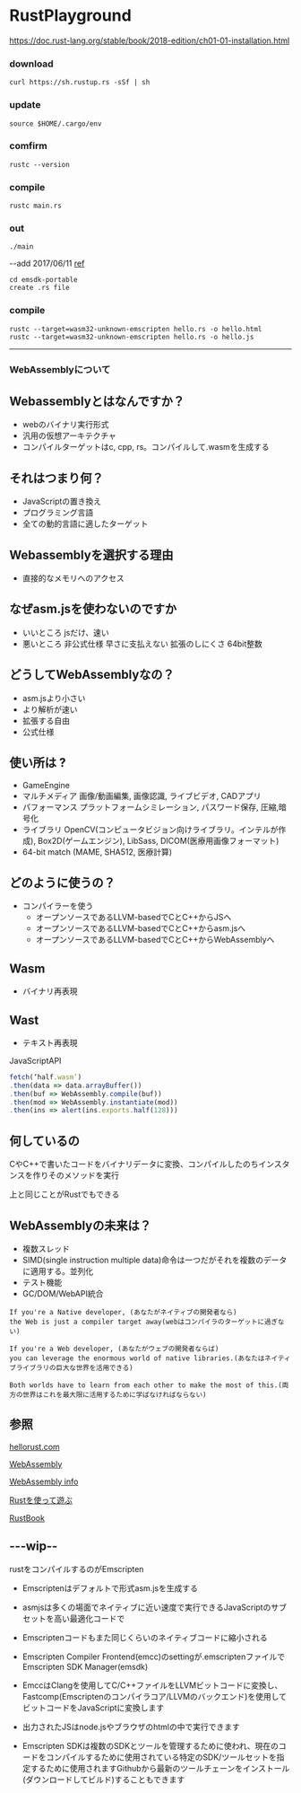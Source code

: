 # RustPlayground
https://doc.rust-lang.org/stable/book/2018-edition/ch01-01-installation.html


### download
```curl https://sh.rustup.rs -sSf | sh```

### update
```source $HOME/.cargo/env```

### comfirm
```rustc --version```

### compile
```rustc main.rs```

### out
```./main```

--add 2017/06/11
[ref](https://kripken.github.io/emscripten-site/docs/tools_reference/emsdk.html#emsdk-howto)

```
cd emsdk-portable
create .rs file
```

### compile

```
rustc --target=wasm32-unknown-emscripten hello.rs -o hello.html
rustc --target=wasm32-unknown-emscripten hello.rs -o hello.js
```
---

### WebAssemblyについて
## Webassemblyとはなんですか？
- webのバイナリ実行形式
- 汎用の仮想アーキテクチャ
- コンパイルターゲットはc, cpp, rs。コンパイルして.wasmを生成する

## それはつまり何？
- JavaScriptの置き換え
- プログラミング言語
- 全ての動的言語に適したターゲット

## Webassemblyを選択する理由
- 直接的なメモリへのアクセス

## なぜasm.jsを使わないのですか
- いいところ jsだけ、速い
- 悪いところ 非公式仕様 早さに支払えない 拡張のしにくさ 64bit整数

## どうしてWebAssemblyなの？
- asm.jsより小さい
- より解析が速い
- 拡張する自由
- 公式仕様

## 使い所は ?
- GameEngine
- マルチメディア 画像/動画編集, 画像認識, ライブビデオ, CADアプリ
- パフォーマンス プラットフォームシミレーション, パスワード保存, 圧縮,暗号化
- ライブラリ OpenCV(コンピュータビジョン向けライブラリ。インテルが作成), Box2D(ゲームエンジン), LibSass, DICOM(医療用画像フォーマット)
- 64-bit match (MAME, SHA512, 医療計算)

## どのように使うの？
- コンパイラーを使う
  - オープンソースであるLLVM-basedでCとC++からJSへ
  - オープンソースであるLLVM-basedでCとC++からasm.jsへ
  - オープンソースであるLLVM-basedでCとC++からWebAssemblyへ


## Wasm
- バイナリ再表現

## Wast
- テキスト再表現

JavaScriptAPI

```js
fetch(‘half.wasm’)
.then(data => data.arrayBuffer())
.then(buf => WebAssembly.compile(buf))
.then(mod => WebAssembly.instantiate(mod))
.then(ins => alert(ins.exports.half(128)))
```

## 何しているの

CやC++で書いたコードをバイナリデータに変換、コンパイルしたのちインスタンスを作りそのメソッドを実行

上と同じことがRustでもできる

## WebAssemblyの未来は？
- 複数スレッド
- SIMD(single instruction multiple data)命令は一つだがそれを複数のデータに適用する。並列化
- テスト機能
- GC/DOM/WebAPI統合

```
If you're a Native developer, (あなたがネイティブの開発者なら)
the Web is just a compiler target away(webはコンパイラのターゲットに過ぎない)

If you're a Web developer, (あなたがウェブの開発者ならば)
you can leverage the enormous world of native libraries.(あなたはネイティブライブラリの巨大な世界を活用できる)

Both worlds have to learn from each other to make the most of this.(両方の世界はこれを最大限に活用するために学ばなければならない)
```

## 参照

[hellorust.com](https://www.hellorust.com/)

[WebAssembly](http://webassembly.org/)

[WebAssembly info](https://rsms.me/wasm-intro)

[Rustを使って遊ぶ](https://www.hellorust.com/)

[RustBook](https://doc.rust-lang.org/book/index.html)


## ---wip--
rustをコンパイルするのがEmscripten

- Emscriptenはデフォルトで形式asm.jsを生成する
- asmjsは多くの場面でネイティブに近い速度で実行できるJavaScriptのサブセットを高い最適化コードで
- Emscriptenコードもまた同じくらいのネイティブコードに縮小される
- Emscripten  Compiler Frontend(emcc)のsettingが.emscriptenファイルでEmscripten SDK Manager(emsdk)

- EmccはClangを使用してC/C++ファイルをLLVMビットコードに変換し、Fastcomp(Emscriptenのコンパイラコア/LLVMのバックエンド)を使用してビットコードをJavaScriptに変換します
- 出力されたJSはnode.jsやブラウザのhtmlの中で実行できます

- Emscripten SDKは複数のSDKとツールを管理するために使われ、現在のコードをコンパイルするために使用されている特定のSDK/ツールセットを指定するために使用されますGithubから最新のツールチェーンをインストール(ダウンロードしてビルド)することもできます

